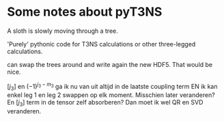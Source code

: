 Some notes about pyT3NS
========================

A sloth is slowly moving through a tree.

'Purely' pythonic code for T3NS calculations or other three-legged
calculations.

can swap the trees around and write again the new HDF5. That would be nice.

$[j_3]$ en $(-1)^{j_3 - m_3}$ ga ik nu van uit altijd in de laatste coupling
term EN ik kan enkel leg 1 en leg 2 swappen op elk moment. Misschien later
veranderen? En $[j_3]$ term in de tensor zelf absorberen? Dan moet ik wel QR en
SVD veranderen.
